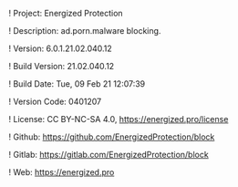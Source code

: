 ! Project: Energized Protection

! Description: ad.porn.malware blocking.

! Version: 6.0.1.21.02.040.12

! Build Version: 21.02.040.12

! Build Date: Tue, 09 Feb 21 12:07:39

! Version Code: 0401207

! License: CC BY-NC-SA 4.0, https://energized.pro/license

! Github: https://github.com/EnergizedProtection/block

! Gitlab: https://gitlab.com/EnergizedProtection/block


! Web: https://energized.pro
